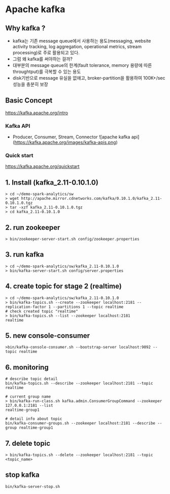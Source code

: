 # Apache kafka

## Why kafka ?
>
- kafka는 기존 message queue에서 사용하는 용도(messaging, website activity tracking, log aggregation, operational metrics, stream processing)로 주로 활용되고 있다.
- 그럼 왜 kafka를 써야하는 걸까?
- 대부분의 message queue의 한계(fault tolerance, memory 용량에 따른 throughtput)를 극복할 수 있는 용도
- disk기반으로 message 유실을 없애고, broker-partition을 활용하여 100K+/sec 성능을 충분히 보장
>

## Basic Concept
https://kafka.apache.org/intro

### Kafka API 
- Producer, Consumer, Stream, Connector
![apache kafka api] (https://kafka.apache.org/images/kafka-apis.png)

### Quick start
https://kafka.apache.org/quickstart


## 1. Install (kafka_2.11-0.10.1.0)
```
> cd ~/demo-spark-analytics/sw
> wget http://apache.mirror.cdnetworks.com/kafka/0.10.1.0/kafka_2.11-0.10.1.0.tgz 
> tar -xzf kafka_2.11-0.10.1.0.tgz
> cd kafka_2.11-0.10.1.0
```

## 2. run zookeeper
```
> bin/zookeeper-server-start.sh config/zookeeper.properties
```

## 3. run kafka
```
> cd ~/demo-spark-analytics/sw/kafka_2.11-0.10.1.0
> bin/kafka-server-start.sh config/server.properties
```


## 4. create topic for stage 2 (realtime)
```
> cd ~/demo-spark-analytics/sw/kafka_2.11-0.10.1.0
> bin/kafka-topics.sh --create --zookeeper localhost:2181 --replication-factor 1 --partitions 1 --topic realtime
# check created topic "realtime"
> bin/kafka-topics.sh --list --zookeeper localhost:2181
realtime
```

## 5. new console-consumer
```
>bin/kafka-console-consumer.sh --bootstrap-server localhost:9092 --topic realtime
```

## 6. monitoring
```
# describe topic detail
bin/kafka-topics.sh --describe --zookeeper localhost:2181 --topic realtime

# current group name
> bin/kafka-run-class.sh kafka.admin.ConsumerGroupCommand --zookeeper 127.0.0.1:2181 --list
realtime-group1

# detail info about topic
bin/kafka-consumer-groups.sh --zookeeper localhost:2181 --describe --group realtime-group1
```

## 7. delete topic 
```
> bin/kafka-topics.sh --delete --zookeeper localhost:2181 --topic <topic_name>
```

## stop kafka
```
bin/kafka-server-stop.sh
```